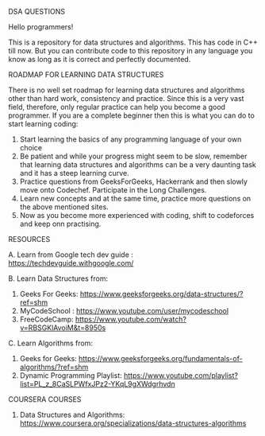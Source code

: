 DSA QUESTIONS

Hello programmers!

This is a repository for data structures and algorithms. This has code in C++ till now. But you can contribute code to this repository in any language you know as long as it is correct and perfectly documented.

ROADMAP FOR LEARNING DATA STRUCTURES

There is no well set roadmap for learning data structures and algorithms other than hard work, consistency and practice. Since this is a very vast field, therefore, only regular practice can help you become a good programmer.
If you are a complete beginner then this is what you can do to start learning coding:

1. Start learning the basics of any programming language of your own choice
2. Be patient and while your progress might seem to be slow, remember that learning data structures and algorithms can be a very daunting task and it has a steep learning curve.
3. Practice questions from GeeksForGeeks, Hackerrank and then slowly move onto Codechef. Participate in the Long Challenges.
4. Learn new concepts and at the same time, practice more questions on the above mentioned sites.
5. Now as you become more experienced with coding, shift to codeforces and keep onn practising.

RESOURCES

A. Learn from Google tech dev guide : https://techdevguide.withgoogle.com/

B. Learn Data Structures from:
1. Geeks For Geeks: https://www.geeksforgeeks.org/data-structures/?ref=shm
2. MyCodeSchool : https://www.youtube.com/user/mycodeschool
3. FreeCodeCamp: https://www.youtube.com/watch?v=RBSGKlAvoiM&t=8950s

C. Learn Algorithms from:
1. Geeks for Geeks: https://www.geeksforgeeks.org/fundamentals-of-algorithms/?ref=shm
2. Dynamic Programming Playlist: https://www.youtube.com/playlist?list=PL_z_8CaSLPWfxJPz2-YKqL9gXWdgrhvdn

COURSERA COURSES

1. Data Structures and Algorithms: https://www.coursera.org/specializations/data-structures-algorithms


